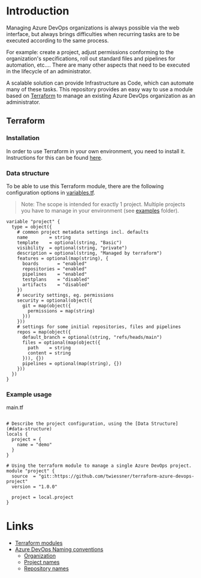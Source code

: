 # Introduction

Managing Azure DevOps organizations is always possible via the web interface, but always brings difficulties when
recurring tasks are to be executed according to the same process.

For example: create a project, adjust permissions conforming to the organization's specifications,
roll out standard files and pipelines for automation, etc.... There are many other
aspects that need to be executed in the lifecycle of an administrator.

A scalable solution can provide Infrastructure as Code, which can automate many of these tasks.
This repository provides an easy way to use a module based on [Terraform](https://www.terraform.io) to manage an existing Azure DevOps organization
as an administrator.

## Terraform

### Installation
In order to use Terraform in your own environment, you need to install it.
Instructions for this can be found [here](https://developer.hashicorp.com/terraform/downloads).

### Data structure
To be able to use this Terraform module, there are the following configuration options in [variables.tf](./variables.tf).

> Note: The scope is intended for exactly 1 project.
> Multiple projects you have to manage in your environment (see [examples](./examples) folder).

```hcl
variable "project" {
  type = object({
    # common project metadata settings incl. defaults
    name        = string
    template    = optional(string, "Basic")
    visibility  = optional(string, "private")
    description = optional(string, "Managed by terraform")
    features = optional(map(string), {
      boards       = "enabled"
      repositories = "enabled"
      pipelines    = "enabled"
      testplans    = "disabled"
      artifacts    = "disabled"
    })
    # security settings, eg. permissions
    security = optional(object({
      git = map(object({
        permissions = map(string)
      }))
    }))
    # settings for some initial repositories, files and pipelines
    repos = map(object({
      default_branch = optional(string, "refs/heads/main")
      files = optional(map(object({
        path    = string
        content = string
      })), {})
      pipelines = optional(map(string), {})
    }))
  })
}
```

### Example usage

main.tf
```hcl

# Describe the project configuration, using the [Data Structure](#data-structure)
locals {
  project = {
    name = "demo"
  }
}

# Using the terraform module to manage a single Azure DevOps project.
module "project" {
  source  = "git::https://github.com/twiessner/terraform-azure-devops-project"
  version = "1.0.0"

  project = local.project
}
```

# Links

- [Terraform modules](https://developer.hashicorp.com/terraform/language/modules/develop)
- [Azure DevOps Naming conventions](https://learn.microsoft.com/en-us/azure/devops/organizations/settings/naming-restrictions?view=azure-devops#project-names)
  - [Organization](https://learn.microsoft.com/en-us/azure/devops/organizations/settings/naming-restrictions?view=azure-devops#organization-names)
  - [Project names](https://learn.microsoft.com/en-us/azure/devops/organizations/settings/naming-restrictions?view=azure-devops#project-names)
  - [Repository names](https://learn.microsoft.com/en-us/azure/devops/organizations/settings/naming-restrictions?view=azure-devops#azure-repos-tfvc)
